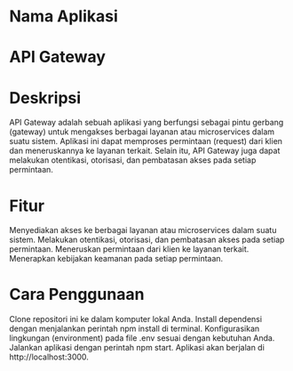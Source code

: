# Nama Aplikasi
# API Gateway

# Deskripsi
API Gateway adalah sebuah aplikasi yang berfungsi sebagai pintu gerbang (gateway) untuk mengakses berbagai layanan atau microservices dalam suatu sistem. Aplikasi ini dapat memproses permintaan (request) dari klien dan meneruskannya ke layanan terkait. Selain itu, API Gateway juga dapat melakukan otentikasi, otorisasi, dan pembatasan akses pada setiap permintaan.

# Fitur
Menyediakan akses ke berbagai layanan atau microservices dalam suatu sistem.
Melakukan otentikasi, otorisasi, dan pembatasan akses pada setiap permintaan.
Meneruskan permintaan dari klien ke layanan terkait.
Menerapkan kebijakan keamanan pada setiap permintaan.
# Cara Penggunaan
Clone repositori ini ke dalam komputer lokal Anda.
Install dependensi dengan menjalankan perintah npm install di terminal.
Konfigurasikan lingkungan (environment) pada file .env sesuai dengan kebutuhan Anda.
Jalankan aplikasi dengan perintah npm start.
Aplikasi akan berjalan di http://localhost:3000.
